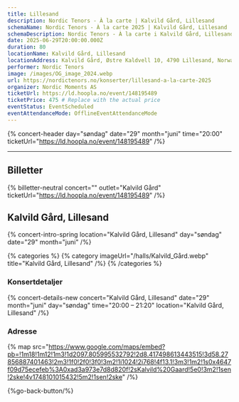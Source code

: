 ```yaml
---
title: Lillesand
description: Nordic Tenors - À la carte | Kalvild Gård, Lillesand
schemaName: Nordic Tenors - À la carte 2025 | Kalvild Gård, Lillesand
schemaDescription: Nordic Tenors - À la carte i Kalvild Gård, Lillesand
date: 2025-06-29T20:00:00.000Z
duration: 80
locationName: Kalvild Gård, Lillesand
locationAddress: Kalvild Gård, Østre Kaldvell 10, 4790 Lillesand, Norway
performer: Nordic Tenors
image: /images/OG_image_2024.webp
url: https://nordictenors.no/konserter/lillesand-a-la-carte-2025
organizer: Nordic Moments AS
ticketUrl: https://ld.hoopla.no/event/148195489
ticketPrice: 475 # Replace with the actual price
eventStatus: EventScheduled
eventAttendanceMode: OfflineEventAttendanceMode
---
```


{% concert-header day="søndag" date="29" month="juni" time="20:00" ticketUrl="https://ld.hoopla.no/event/148195489" /%}

---

## Billetter

{% billetter-neutral concert="" outlet="Kalvild Gård" ticketUrl="https://ld.hoopla.no/event/148195489" /%}

## Kalvild Gård, Lillesand

{% concert-intro-spring location="Kalvild Gård, Lillesand" day="søndag" date="29" month="juni" /%}

{% categories %}
{% category imageUrl="/halls/Kalvild_Gård.webp" title="Kalvild Gård, Lillesand" /%}
{% /categories %}

### Konsertdetaljer

{% concert-details-new concert="Kalvild Gård, Lillesand" date="29" month="juni" day="søndag" time="20:00 – 21:20" location="Kalvild Gård, Lillesand" /%}

### Adresse

{% map src="https://www.google.com/maps/embed?pb=!1m18!1m12!1m3!1d2097.805995532792!2d8.417498613443515!3d58.27856887401463!2m3!1f0!2f0!3f0!3m2!1i1024!2i768!4f13.1!3m3!1m2!1s0x4647f09d75ecefeb%3A0xad3a973e7d8d820f!2sKalvild%20Gaard!5e0!3m2!1sen!2ske!4v1748101015432!5m2!1sen!2ske" /%}

{%go-back-button/%}
